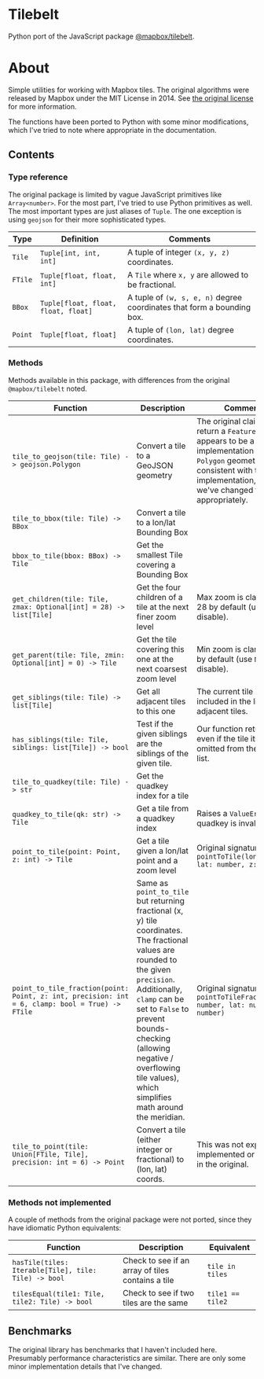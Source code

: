 Tilebelt
===

Python port of the JavaScript package [@mapbox/tilebelt](https://github.com/mapbox/tilebelt/).

# About

Simple utilities for working with Mapbox tiles.
The original algorithms were released by Mapbox under the MIT License in 2014.
See [the original license](https://github.com/mapbox/tilebelt/blob/master/LICENSE) for more information.

The functions have been ported to Python with some minor modifications, which I've tried to note where appropriate in the documentation.


## Contents

### Type reference

The original package is limited by vague JavaScript primitives like `Array<number>`.
For the most part, I've tried to use Python primitives as well.
The most important types are just aliases of `Tuple`.
The one exception is using `geojson` for their more sophisticated types.

| Type | Definition | Comments |
| ---- | ---------- | -------- |
| `Tile` | `Tuple[int, int, int]` | A tuple of integer `(x, y, z)` coordinates. |
| `FTile` | `Tuple[float, float, int]` | A `Tile` where `x, y` are allowed to be fractional. |
| `BBox` | `Tuple[float, float, float, float]` | A tuple of `(w, s, e, n)` degree coordinates that form a bounding box. |
| `Point` | `Tuple[float, float]` | A tuple of `(lon, lat)` degree coordinates. |


### Methods

Methods available in this package, with differences from the original `@mapbox/tilebelt` noted.

| Function | Description | Comments |
| -------- | ----------- | ----------- |
| `tile_to_geojson(tile: Tile) -> geojson.Polygon` | Convert a tile to a GeoJSON geometry | The original claims to return a `Feature`, but this appears to be a typo. Our implementation returns a `Polygon` geometry to be consistent with their implementation, and we've changed the type appropriately. |
| `tile_to_bbox(tile: Tile) -> BBox` | Convert a tile to a lon/lat Bounding Box | |
| `bbox_to_tile(bbox: BBox) -> Tile` | Get the smallest Tile covering a Bounding Box | |
| `get_children(tile: Tile, zmax: Optional[int] = 28) -> list[Tile]` | Get the four children of a tile at the next finer zoom level | Max zoom is clamped to 28 by default (use `None` to disable). |
| `get_parent(tile: Tile, zmin: Optional[int] = 0) -> Tile` | Get the tile covering this one at the next coarsest zoom level | Min zoom is clamped to 0 by default (use `None` to disable). |
| `get_siblings(tile: Tile) -> list[Tile]` | Get all adjacent tiles to this one | The current tile is not included in the list of adjacent tiles. |
| `has_siblings(tile: Tile, siblings: list[Tile]) -> bool` | Test if the given siblings are the siblings of the given tile. | Our function returns true even if the tile itself is omitted from the `siblings` list. |
| `tile_to_quadkey(tile: Tile) -> str` | Get the quadkey index for a tile |  |
| `quadkey_to_tile(qk: str) -> Tile` | Get a tile from a quadkey index | Raises a `ValueError` if the quadkey is invalid. |
| `point_to_tile(point: Point, z: int) -> Tile` | Get a tile given a lon/lat point and a zoom level | Original signature was `pointToTile(lon: number, lat: number, z: number)` |
| `point_to_tile_fraction(point: Point, z: int, precision: int = 6, clamp: bool = True) -> FTile` | Same as `point_to_tile` but returning fractional (x, y) tile coordinates. The fractional values are rounded to the given `precision`. Additionally, `clamp` can be set to `False` to prevent bounds-checking (allowing negative / overflowing tile values), which simplifies math around the meridian. | Original signature was `pointToTileFraction(lon: number, lat: number, z: number)` |
| `tile_to_point(tile: Union[FTile, Tile], precision: int = 6) -> Point` | Convert a tile (either integer or fractional) to (lon, lat) coords. | This was not explicitly implemented or exported in the original. |


### Methods **not** implemented
A couple of methods from the original package were not ported, since they have idiomatic Python equivalents:

| Function | Description | Equivalent |
| -------- | ----------- | ----------- |
| `hasTile(tiles: Iterable[Tile], tile: Tile) -> bool` | Check to see if an array of tiles contains a tile | `tile in tiles` |
| `tilesEqual(tile1: Tile, tile2: Tile) -> bool` | Check to see if two tiles are the same | `tile1 == tile2` |


## Benchmarks

The original library has benchmarks that I haven't included here.
Presumably performance characteristics are similar.
There are only some minor implementation details that I've changed.

